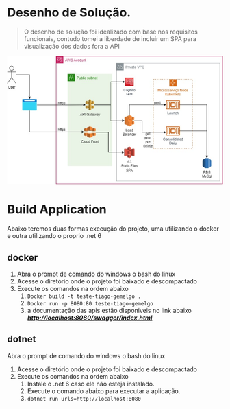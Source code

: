 
# Desenho de Solução.
> O desenho de solução foi idealizado com base nos requisitos funcionais, contudo tomei a liberdade de incluir um SPA para visualização dos dados fora a API

![enter image description here](https://github.com/tgemelgo/acl/raw/main/Desenho%20de%20Solu%C3%A7%C3%A3o.jpg)
# Build Application
Abaixo teremos duas formas execução do projeto, uma utilizando o docker e outra utilizando o proprio .net 6

## docker
 1. Abra o prompt de comando do windows o bash do linux
 2. Acesse o diretório onde o projeto foi baixado e descompactado
 3. Execute os comandos na ordem abaixo
	 1. `Docker build -t teste-tiago-gemelgo .`
	 2. `Docker run -p 8080:80 teste-tiago-gemelgo`
	 3. a documentação das apis estão disponiveis no link abaixo
		[***http://localhost:8080/swagger/index.html***](http://localhost:8080/swagger/index.html)

## dotnet
 Abra o prompt de comando do windows o bash do linux
 1. Acesse o diretório onde o projeto foi baixado e descompactado
 2. Execute os comandos na ordem abaixo
	 1. Instale o .net 6 caso ele não esteja instalado.
	 2. Execute o comando abaixo para executar a aplicação. 
	 3. `dotnet run urls=http://localhost:8080`
